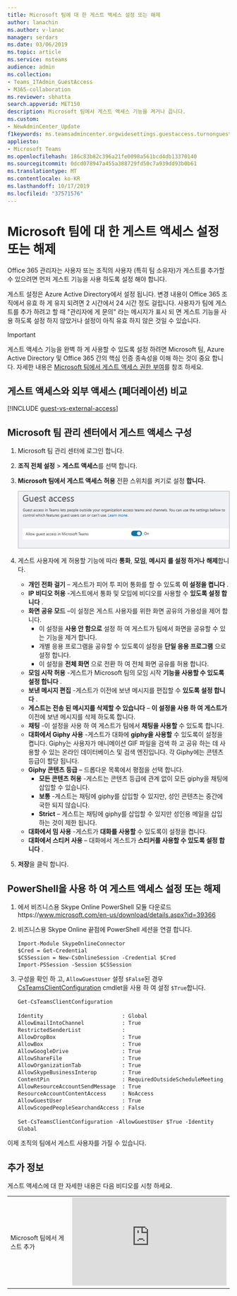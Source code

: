 ```yaml
---
title: Microsoft 팀에 대 한 게스트 액세스 설정 또는 해제
author: lanachin
ms.author: v-lanac
manager: serdars
ms.date: 03/06/2019
ms.topic: article
ms.service: msteams
audience: admin
ms.collection:
- Teams_ITAdmin_GuestAccess
- M365-collaboration
ms.reviewer: sbhatta
search.appverid: MET150
description: Microsoft 팀에서 게스트 액세스 기능을 켜거나 끕니다.
ms.custom:
- NewAdminCenter_Update
f1keywords: ms.teamsadmincenter.orgwidesettings.guestaccess.turnonguestaccessarticle
appliesto:
- Microsoft Teams
ms.openlocfilehash: 186c83b82c396a21fe0098a561bcd4db13370140
ms.sourcegitcommit: 0dcd078947a455a388729fd50c7a939dd93b0b61
ms.translationtype: MT
ms.contentlocale: ko-KR
ms.lasthandoff: 10/17/2019
ms.locfileid: "37571576"
---
```

<a name="turn-on-or-turn-off-guest-access-to-microsoft-teams"></a>Microsoft 팀에 대 한 게스트 액세스 설정 또는 해제
===================================================

Office 365 관리자는 사용자 또는 조직의 사용자 (특히 팀 소유자)가 게스트를 추가할 수 있으려면 먼저 게스트 기능을 사용 하도록 설정 해야 합니다.

게스트 설정은 Azure Active Directory에서 설정 됩니다. 변경 내용이 Office 365 조직에서 유효 하 게 유지 되려면 2 시간에서 24 시간 정도 걸립니다. 사용자가 팀에 게스트를 추가 하려고 할 때 "관리자에 게 문의" 라는 메시지가 표시 되 면 게스트 기능을 사용 하도록 설정 하지 않았거나 설정이 아직 유효 하지 않은 것일 수 있습니다.

> [!IMPORTANT]
> 게스트 액세스 기능을 완벽 하 게 사용할 수 있도록 설정 하려면 Microsoft 팀, Azure Active Directory 및 Office 365 간의 핵심 인증 종속성을 이해 하는 것이 중요 합니다. 자세한 내용은 [Microsoft 팀에서 게스트 액세스 권한 부여](Teams-dependencies.md)를 참조 하세요.

## <a name="guest-access-vs-external-access-federation"></a>게스트 액세스와 외부 액세스 (페더레이션) 비교

[!INCLUDE [guest-vs-external-access](includes/guest-vs-external-access.md)]

## <a name="configure-guest-access-in-the-microsoft-teams-admin-center"></a>Microsoft 팀 관리 센터에서 게스트 액세스 구성

1.  Microsoft 팀 관리 센터에 로그인 합니다.

2.  **조직 전체 설정** > **게스트 액세스**를 선택 합니다.

3. **Microsoft 팀에서 게스트 액세스 허용** 전환 스위치를 켜기로 설정 **합니다.**

    ![게스트 액세스 스위치를 On으로 설정 허용 ](media/set-up-guests-image1.png)

4.  게스트 사용자에 게 허용할 기능에 따라 **통화**, **모임**, **메시지** **를 설정 하거나** **해제**합니다.

    - **개인 전화 걸기** – 게스트가 피어 투 피어 통화를 할 수 있도록 **이 설정을 켭니다** .
    - **IP 비디오 허용** -게스트에서 통화 및 모임에 비디오를 사용할 수 **있도록 설정 합니다** .
    - **화면 공유 모드** –이 설정은 게스트 사용자를 위한 화면 공유의 가용성을 제어 합니다. 
       - 이 설정을 **사용 안 함으로** 설정 하 여 게스트가 팀에서 화면을 공유할 수 있는 기능을 제거 합니다. 
       - 개별 응용 프로그램을 공유할 수 있도록이 설정을 **단일 응용 프로그램** 으로 설정 합니다. 
       - 이 설정을 **전체 화면** 으로 전환 하 여 전체 화면 공유를 허용 합니다.
    - **모임 시작 허용** -게스트가 Microsoft 팀의 모임 시작 **기능을 사용할 수 있도록 설정 합니다** .
    - **보낸 메시지 편집** -게스트가 이전에 보낸 메시지를 편집할 수 **있도록 설정 합니다** .
    - **게스트는 전송 된 메시지를 삭제할 수 있습니다** – **이 설정을 사용 하 여 게스트가** 이전에 보낸 메시지를 삭제 하도록 합니다.
    - **채팅** -이 설정을 사용 하 여 게스트가 팀에서 **채팅을 사용할** 수 있도록 합니다.
    - **대화에서 Giphy 사용** -게스트가 대화에 **giphy을 사용할** 수 있도록이 설정을 켭니다. Giphy는 사용자가 애니메이션 GIF 파일을 검색 하 고 공유 하는 데 사용할 수 있는 온라인 데이터베이스 및 검색 엔진입니다. 각 Giphy에는 콘텐츠 등급이 할당 됩니다.
    - **Giphy 콘텐츠 등급** – 드롭다운 목록에서 평점을 선택 합니다.
       - **모든 콘텐츠 허용** -게스트는 콘텐츠 등급에 관계 없이 모든 giphy을 채팅에 삽입할 수 있습니다.
       - **보통** -게스트는 채팅에 giphy를 삽입할 수 있지만, 성인 콘텐츠는 중간에 국한 되지 않습니다.
       - **Strict** – 게스트는 채팅에 giphy를 삽입할 수 있지만 성인용 메일을 삽입 하는 것이 제한 됩니다.
    - **대화에서 밈 사용** -게스트가 **대화를 사용할** 수 있도록이 설정을 켭니다.
    - **대화에서 스티커 사용** – 대화에서 게스트가 **스티커를 사용할 수 있도록 설정 합니다** . 


5.  **저장**을 클릭 합니다.

## <a name="use-powershell-to-turn-guest-access-on-or-off"></a>PowerShell을 사용 하 여 게스트 액세스 설정 또는 해제

1.  에서 비즈니스용 Skype Online PowerShell 모듈 다운로드https://www.microsoft.com/en-us/download/details.aspx?id=39366
 
2.  비즈니스용 Skype Online 끝점에 PowerShell 세션을 연결 합니다.

    ```
    Import-Module SkypeOnlineConnector
    $Cred = Get-Credential
    $CSSession = New-CsOnlineSession -Credential $Cred
    Import-PSSession -Session $CSSession
    ```
3.  구성을 확인 하 고, `AllowGuestUser` 설정 `$False`된 경우 [CsTeamsClientConfiguration](https://docs.microsoft.com/powershell/module/skype/set-csteamsclientconfiguration?view=skype-ps) cmdlet을 사용 하 여 설정 `$True`합니다.

    ```
    Get-CsTeamsClientConfiguration

    Identity                         : Global
    AllowEmailIntoChannel            : True
    RestrictedSenderList             :
    AllowDropBox                     : True
    AllowBox                         : True
    AllowGoogleDrive                 : True
    AllowShareFile                   : True
    AllowOrganizationTab             : True
    AllowSkypeBusinessInterop        : True
    ContentPin                       : RequiredOutsideScheduleMeeting
    AllowResourceAccountSendMessage  : True
    ResourceAccountContentAccess     : NoAccess
    AllowGuestUser                   : True
    AllowScopedPeopleSearchandAccess : False
    
    Set-CsTeamsClientConfiguration -AllowGuestUser $True -Identity Global
    ```
이제 조직의 팀에서 게스트 사용자를 가질 수 있습니다.

## <a name="more-information"></a>추가 정보

게스트 액세스에 대 한 자세한 내용은 다음 비디오를 시청 하세요.

|  |  |
|---------|---------|
| Microsoft 팀에서 게스트 추가   | <iframe width="350" height="200" src="https://www.youtube.com/embed/1daMBDyBLZc" frameborder="0" allowfullscreen></iframe>   | 
